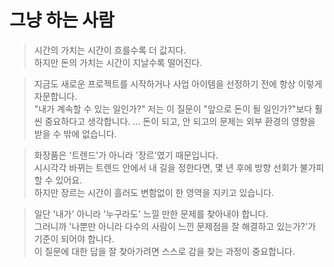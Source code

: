 # 그냥 하는 사람

> 시간의 가치는 시간이 흐를수록 더 값지다.  
> 하지만 돈의 가치는 시간이 지날수록 떨어진다.

> 지금도 새로운 프로젝트를 시작하거나 사업 아이템을 선정하기 전에 항상 이렇게 자문합니다.  
> "내가 계속할 수 있는 일인가?"
> 저는 이 질문이 "앞으로 돈이 될 일인가?"보다 훨씬 중요하다고 생각합니다.
> ...
> 돈이 되고, 안 되고의 문제는 외부 환경의 영향을 받을 수 밖에 없습니다.  

> 화장품은 '트렌드'가 아니라 '장르'였기 때문입니다.  
> 시시각각 바뀌는 트렌드 안에서 내 길을 정한다면, 몇 년 후에 방향 선회가 불가피할 수 있어요.  
> 하지만 장르는 시간이 흘러도 변함없이 한 영역을 지키고 있습니다.

> 일단 '내가' 아니라 '누구라도' 느낄 만한 문제를 찾아내야 합니다.  
> 그러니까 '나뿐만 아니라 다수의 사람이 느낀 문제점을 잘 해결하고 있는가?'가 기준이 되어야 합니다.  
> 이 질문에 대한 답을 잘 찾아가려면 스스로 감을 찾는 과정이 중요합니다.